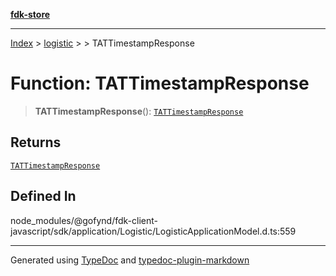 [**fdk-store**](../../../README.md)
***

[Index](../../../API.md) > [logistic](../../README.md) > [<internal>](../README.md) > TATTimestampResponse

# Function: TATTimestampResponse

> **TATTimestampResponse**(): [`TATTimestampResponse`](../type-aliases/type-alias.TATTimestampResponse.md)

## Returns

[`TATTimestampResponse`](../type-aliases/type-alias.TATTimestampResponse.md)

## Defined In

node\_modules/@gofynd/fdk-client-javascript/sdk/application/Logistic/LogisticApplicationModel.d.ts:559

***
Generated using [TypeDoc](https://typedoc.org/) and [typedoc-plugin-markdown](https://www.npmjs.com/package/typedoc-plugin-markdown)
